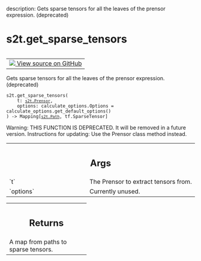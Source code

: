description: Gets sparse tensors for all the leaves of the prensor expression. (deprecated)

<div itemscope itemtype="http://developers.google.com/ReferenceObject">
<meta itemprop="name" content="s2t.get_sparse_tensors" />
<meta itemprop="path" content="Stable" />
</div>

# s2t.get_sparse_tensors

<!-- Insert buttons and diff -->

<table class="tfo-notebook-buttons tfo-api nocontent" align="left">
<td>
  <a target="_blank" href="https://github.com/google/struct2tensor/blob/master/struct2tensor/prensor_util.py#L55-L70">
    <img src="https://www.tensorflow.org/images/GitHub-Mark-32px.png" />
    View source on GitHub
  </a>
</td>
</table>



Gets sparse tensors for all the leaves of the prensor expression. (deprecated)

<pre class="devsite-click-to-copy prettyprint lang-py tfo-signature-link">
<code>s2t.get_sparse_tensors(
    t: <a href="../s2t/Prensor.md"><code>s2t.Prensor</code></a>,
    options: calculate_options.Options = calculate_options.get_default_options()
) -> Mapping[<a href="../s2t/Path.md"><code>s2t.Path</code></a>, tf.SparseTensor]
</code></pre>



<!-- Placeholder for "Used in" -->

Warning: THIS FUNCTION IS DEPRECATED. It will be removed in a future version.
Instructions for updating:
Use the Prensor class method instead.

<!-- Tabular view -->
 <table class="responsive fixed orange">
<colgroup><col width="214px"><col></colgroup>
<tr><th colspan="2"><h2 class="add-link">Args</h2></th></tr>

<tr>
<td>
`t`
</td>
<td>
The Prensor to extract tensors from.
</td>
</tr><tr>
<td>
`options`
</td>
<td>
Currently unused.
</td>
</tr>
</table>



<!-- Tabular view -->
 <table class="responsive fixed orange">
<colgroup><col width="214px"><col></colgroup>
<tr><th colspan="2"><h2 class="add-link">Returns</h2></th></tr>
<tr class="alt">
<td colspan="2">
A map from paths to sparse tensors.
</td>
</tr>

</table>

